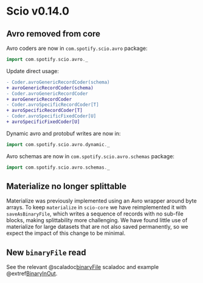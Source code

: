 # Scio v0.14.0

## Avro removed from core

Avro coders are now in `com.spotify.scio.avro` package:
```scala
import com.spotify.scio.avro._
```

Update direct usage:
```diff
- Coder.avroGenericRecordCoder(schema)
+ avroGenericRecordCoder(schema)
- Coder.avroGenericRecordCoder
+ avroGenericRecordCoder
- Coder.avroSpecificRecordCoder[T]
+ avroSpecificRecordCoder[T]
- Coder.avroSpecificFixedCoder[U]
+ avroSpecificFixedCoder[U]
```

Dynamic avro and protobuf writes are now in:
```scala
import com.spotify.scio.avro.dynamic._
```

Avro schemas are now in `com.spotify.scio.avro.schemas` package:
```scala
import com.spotify.scio.avro.schemas._
```

## Materialize no longer splittable

Materialize was previously implemented using an Avro wrapper around byte arrays.
To keep `materialize` in `scio-core` we have reimplemented it with `saveAsBinaryFile`, which writes a sequence of records with no sub-file blocks, making splittability more challenging.
We have found little use of materialize for large datasets that are not also saved permanently, so we expect the impact of this change to be minimal.

## New `binaryFile` read

See the relevant @scaladoc[binaryFile](com.spotify.scio.ScioContext#binaryFile) scaladoc and example @extref[BinaryInOut](example:BinaryInOut).
